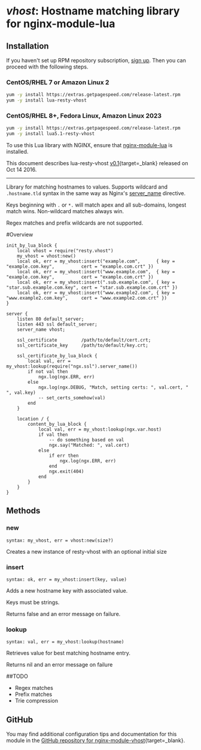 # *vhost*: Hostname matching library for nginx-module-lua


## Installation

If you haven't set up RPM repository subscription, [sign up](https://www.getpagespeed.com/repo-subscribe). Then you can proceed with the following steps.

### CentOS/RHEL 7 or Amazon Linux 2

```bash
yum -y install https://extras.getpagespeed.com/release-latest.rpm
yum -y install lua-resty-vhost
```

### CentOS/RHEL 8+, Fedora Linux, Amazon Linux 2023

```bash
yum -y install https://extras.getpagespeed.com/release-latest.rpm
yum -y install lua5.1-resty-vhost
```


To use this Lua library with NGINX, ensure that [nginx-module-lua](../modules/lua.md) is installed.

This document describes lua-resty-vhost [v0.1](https://github.com/hamishforbes/lua-resty-vhost/releases/tag/v0.01){target=_blank} 
released on Oct 14 2016.
    
<hr />

Library for matching hostnames to values.
Supports wildcard and `.hostname.tld` syntax in the same way as Nginx's [server_name](http://nginx.org/en/docs/http/ngx_http_core_module.html#server_name) directive.

Keys beginning with `.` or `*.` will match apex and all sub-domains, longest match wins. Non-wildcard matches always win.

Regex matches and prefix wildcards are not supported.

#Overview

```
init_by_lua_block {
    local vhost = require("resty.vhost")
    my_vhost = vhost:new()
    local ok, err = my_vhost:insert("example.com",      { key = "example.com.key",          cert = "example.com.crt" })
    local ok, err = my_vhost:insert("www.example.com",  { key = "example.com.key",          cert = "example.com.crt" })
    local ok, err = my_vhost:insert(".sub.example.com", { key = "star.sub.example.com.key", cert = "star.sub.example.com.crt" })
    local ok, err = my_vhost:insert("www.example2.com", { key = "www.example2.com.key",     cert = "www.example2.com.crt" })
}

server {
    listen 80 default_server;
    listen 443 ssl default_server;
    server_name vhost;

    ssl_certificate         /path/to/default/cert.crt;
    ssl_certificate_key     /path/to/default/key.crt;

    ssl_certificate_by_lua_block {
        local val, err = my_vhost:lookup(require("ngx.ssl").server_name())
        if not val then
            ngx.log(ngx.ERR, err)
        else
            ngx.log(ngx.DEBUG, "Match, setting certs: ", val.cert, " ", val.key)
            -- set_certs_somehow(val)
        end
    }

    location / {
        content_by_lua_block {
            local val, err = my_vhost:lookup(ngx.var.host)
            if val then
                -- do something based on val
                ngx.say("Matched: ", val.cert)
            else
                if err then
                    ngx.log(ngx.ERR, err)
                end
                ngx.exit(404)
            end
        }
    }
}
```

## Methods
### new
`syntax: my_vhost, err = vhost:new(size?)`

Creates a new instance of resty-vhost with an optional initial size

### insert
`syntax: ok, err = my_vhost:insert(key, value)`

Adds a new hostname key with associated value.

Keys must be strings.

Returns false and an error message on failure.

### lookup
`syntax: val, err = my_vhost:lookup(hostname)`

Retrieves value for best matching hostname entry.

Returns nil and an error message on failure

##TODO
 * Regex matches
 * Prefix matches
 * Trie compression

## GitHub

You may find additional configuration tips and documentation for this module in the [GitHub repository for 
nginx-module-vhost](https://github.com/hamishforbes/lua-resty-vhost){target=_blank}.